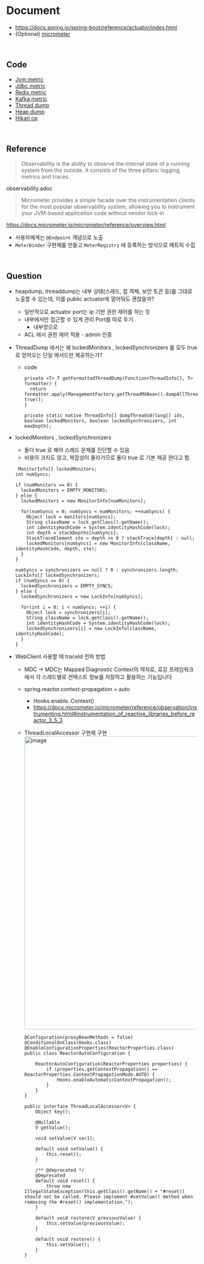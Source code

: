 # Document
- https://docs.spring.io/spring-boot/reference/actuator/index.html
- (Optional) [micrometer](https://docs.micrometer.io/micrometer/reference/observation)

<br/>

## Code
- [Jvm metric](https://github.com/spring-projects/spring-boot/blob/67bae524b27ec932b05ecf895a2ee6d983f62a38/spring-boot-project/spring-boot-actuator-autoconfigure/src/main/java/org/springframework/boot/actuate/autoconfigure/metrics/JvmMetricsAutoConfiguration.java#L45-L45)
- [Jdbc metric](https://github.com/spring-projects/spring-boot/blob/67bae524b27ec932b05ecf895a2ee6d983f62a38/spring-boot-project/spring-boot-actuator-autoconfigure/src/main/java/org/springframework/boot/actuate/autoconfigure/metrics/jdbc/DataSourcePoolMetricsAutoConfiguration.java#L61-L61)
- [Redis metric](https://github.com/spring-projects/spring-boot/blob/67bae524b27ec932b05ecf895a2ee6d983f62a38/spring-boot-project/spring-boot-actuator-autoconfigure/src/main/java/org/springframework/boot/actuate/autoconfigure/metrics/redis/LettuceMetricsAutoConfiguration.java#L45-L45)
- [Kafka metric](https://github.com/spring-projects/spring-boot/blob/67bae524b27ec932b05ecf895a2ee6d983f62a38/spring-boot-project/spring-boot-actuator-autoconfigure/src/main/java/org/springframework/boot/actuate/autoconfigure/metrics/KafkaMetricsAutoConfiguration.java#L52-L52)
- [Thread dump](https://github.com/spring-projects/spring-boot/blob/67bae524b27ec932b05ecf895a2ee6d983f62a38/spring-boot-project/spring-boot-actuator/src/main/java/org/springframework/boot/actuate/management/ThreadDumpEndpoint.java#L37-L37)
- [Heap dump](https://github.com/spring-projects/spring-boot/blob/67bae524b27ec932b05ecf895a2ee6d983f62a38/spring-boot-project/spring-boot-actuator/src/main/java/org/springframework/boot/actuate/management/HeapDumpWebEndpoint.java#L60-L60)
- [Hikari cp](https://github.com/spring-projects/spring-boot/blob/67bae524b27ec932b05ecf895a2ee6d983f62a38/spring-boot-project/spring-boot-autoconfigure/src/main/java/org/springframework/boot/autoconfigure/jdbc/metadata/DataSourcePoolMetadataProvidersConfiguration.java#L73-L73)

<br/>

## Reference

> Observability is the ability to observe the internal state of a running system from the outside.
It consists of the three pillars: logging, metrics and traces.
> 

observability.adoc

> Micrometer provides a simple facade over the instrumentation clients for the most popular observability system, allowing you to instrument your JVM-based application code without vendor lock-in
> 

https://docs.micrometer.io/micrometer/reference/overview.html

- 사용자에게는 `@Endpoint` 개념으로 노출
- `MeterBinder` 구현체를 만들고 `MeterRegistry` 에 등록하는 방식으로 메트릭 수집


<br/>

## Question
- heapdump, threaddump는 내부 상태(스레드, 힙 객체, 보안 토큰 등)를 그대로 노출할 수 있는데, 이를 public actuator에 열어둬도 괜찮을까?
  - 일반적으로 actuator port는 ip 기반 권한 제어를 하는 듯
  - 내부에서만 접근할 수 있게 관리 Port를 따로 두기
    - 내부망으로
  - ACL 에서 권한 제어 적용 - admin 인증
 
- ThreadDump 에서는 왜 lockedMonitors , lockedSynchronizers 를 모두 true 로 얻어오는 단일 메서드만 제공하는가?
  - code
    ```
    private <T> T getFormattedThreadDump(Function<ThreadInfo[], T> formatter) {
      return formatter.apply(ManagementFactory.getThreadMXBean().dumpAllThreads(true, true));
    }

    private static native ThreadInfo[] dumpThreads0(long[] ids, boolean lockedMonitors, boolean lockedSynchronizers, int maxDepth);
    ```

- lockedMonitors , lockedSynchronizers
  - 둘다 true 로 해야 스레드 문제를 진단할 수 있음
  - 비용이 크지도 않고, 복잡성이 올라가므로 둘다 true 로 기본 제공 한다고 함.
 
  ```
   MonitorInfo[] lockedMonitors;
  int numSyncs;
  
  if (numMonitors == 0) {
    lockedMonitors = EMPTY_MONITORS;
  } else {
    lockedMonitors = new MonitorInfo[numMonitors];

    for(numSyncs = 0; numSyncs < numMonitors; ++numSyncs) {
      Object lock = monitors[numSyncs];
      String className = lock.getClass().getName();
      int identityHashCode = System.identityHashCode(lock);
      int depth = stackDepths[numSyncs];
      StackTraceElement ste = depth >= 0 ? stackTrace[depth] : null;
      lockedMonitors[numSyncs] = new MonitorInfo(className, identityHashCode, depth, ste);
    }
  }

  numSyncs = synchronizers == null ? 0 : synchronizers.length;
  LockInfo[] lockedSynchronizers;
  if (numSyncs == 0) {
    lockedSynchronizers = EMPTY_SYNCS;
  } else {
    lockedSynchronizers = new LockInfo[numSyncs];

    for(int i = 0; i < numSyncs; ++i) {
      Object lock = synchronizers[i];
      String className = lock.getClass().getName();
      int identityHashCode = System.identityHashCode(lock);
      lockedSynchronizers[i] = new LockInfo(className, identityHashCode);
    }
  }
  ```

- WebClient 사용할 때 traceId 전파 방법
  - MDC → MDC는 Mapped Diagnostic Context의 약자로, 로깅 프레임워크에서 각 스레드별로 컨텍스트 정보를 저장하고 활용하는 기능입니다
  - spring.reactor.context-propagation = auto
    - Hooks.enable..Context()
    - https://docs.micrometer.io/micrometer/reference/observation/instrumenting.html#instrumentation_of_reactive_libraries_before_reactor_3_5_3
   
  - ThreadLocalAccessor 구현체 구현
    <img width="772" alt="image" src="https://github.com/user-attachments/assets/2297e099-81ee-487d-b4c6-5337a6cf1919" />

    ```
    @Configuration(proxyBeanMethods = false)
    @ConditionalOnClass(Hooks.class)
    @EnableConfigurationProperties(ReactorProperties.class)
    public class ReactorAutoConfiguration {
    
    	ReactorAutoConfiguration(ReactorProperties properties) {
    		if (properties.getContextPropagation() == ReactorProperties.ContextPropagationMode.AUTO) {
    			Hooks.enableAutomaticContextPropagation();
    		}
    	}
    }
    ```

    ```
    public interface ThreadLocalAccessor<V> {
        Object key();
    
        @Nullable
        V getValue();
    
        void setValue(V var1);
    
        default void setValue() {
            this.reset();
        }
    
        /** @deprecated */
        @Deprecated
        default void reset() {
            throw new IllegalStateException(this.getClass().getName() + "#reset() should not be called. Please implement #setValue() method when removing the #reset() implementation.");
        }
    
        default void restore(V previousValue) {
            this.setValue(previousValue);
        }
    
        default void restore() {
            this.setValue();
        }
    }
    ```
